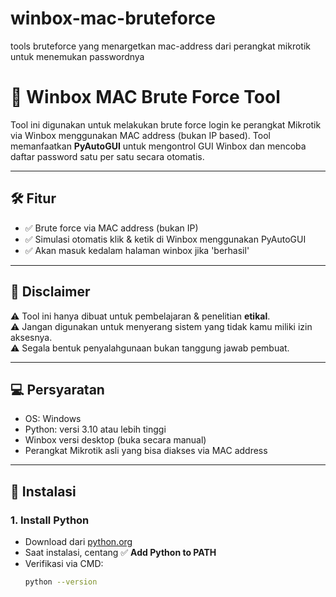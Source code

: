 # winbox-mac-bruteforce
tools bruteforce yang menargetkan mac-address dari perangkat mikrotik untuk menemukan passwordnya

# 🔐 Winbox MAC Brute Force Tool

Tool ini digunakan untuk melakukan brute force login ke perangkat Mikrotik via Winbox menggunakan MAC address (bukan IP based). Tool memanfaatkan **PyAutoGUI** untuk mengontrol GUI Winbox dan mencoba daftar password satu per satu secara otomatis.

---

## 🛠️ Fitur
- ✅ Brute force via MAC address (bukan IP)
- ✅ Simulasi otomatis klik & ketik di Winbox menggunakan PyAutoGUI
- ✅ Akan masuk kedalam halaman winbox jika 'berhasil'

---

## 📌 Disclaimer

⚠️ Tool ini hanya dibuat untuk pembelajaran & penelitian **etikal**.  
⚠️ Jangan digunakan untuk menyerang sistem yang tidak kamu miliki izin aksesnya.  
⚠️ Segala bentuk penyalahgunaan bukan tanggung jawab pembuat.

---

## 💻 Persyaratan

- OS: Windows
- Python: versi 3.10 atau lebih tinggi
- Winbox versi desktop (buka secara manual)
- Perangkat Mikrotik asli yang bisa diakses via MAC address

---

## 🚀 Instalasi

### 1. Install Python

- Download dari [python.org](https://www.python.org/downloads/)
- Saat instalasi, centang ✅ **Add Python to PATH**
- Verifikasi via CMD:
  ```bash
  python --version
